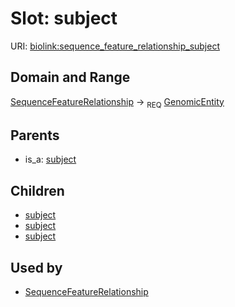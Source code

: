 # Slot: subject




URI: [biolink:sequence_feature_relationship_subject](https://w3id.org/biolink/vocab/sequence_feature_relationship_subject)
## Domain and Range

[SequenceFeatureRelationship](SequenceFeatureRelationship.md) ->  <sub>REQ</sub> [GenomicEntity](GenomicEntity.md)
## Parents

 *  is_a: [subject](subject.md)
## Children

 *  [subject](exon_to_transcript_relationship_subject.md)
 *  [subject](gene_to_gene_product_relationship_subject.md)
 *  [subject](transcript_to_gene_relationship_subject.md)
## Used by

 * [SequenceFeatureRelationship](SequenceFeatureRelationship.md)
